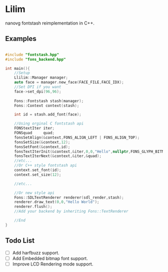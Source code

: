 # Lilim  

nanovg fontstash reimplementation in C++.  

## Examples

```cpp

#include "fontstash.hpp"
#include "fons_backend.hpp"

int main(){
    //Setup
    Llilim::Manager manager;
    auto face = manager.new_face(FACE_FILE,FACE_IDX);
    //Set DPI if you want
    face->set_dpi(96,96);
    
    Fons::Fontstash stash(manager);
    Fons::Context context(stash);

    int id = stash.add_font(face);

    //Using orginal C fontstash api
    FONStextIter iter;
    FONSquad     quad;
    fonsSetAlign(&context,FONS_ALIGN_LEFT | FONS_ALIGN_TOP);
    fonsSetSize(&context,12);
    fonsSetFont(&context,id);
    fonsTextIterInit(&context,&iter,0,0,"Hello",nullptr,FONS_GLYPH_BITMAP_REQUIRED);
    fonsTextIterNext(&context,&iter,&quad);
    //etc...
    //Or C++ style fontstash api
    context.set_font(id);
    context.set_size(12);

    //etc...

    //Or new style api 
    Fons::SDLTextRenderer renderer(sdl_render,stash);
    renderer.draw_text(0,0,"Hello World");
    renderer.flush();
    //Add your backend by inheriting Fons::TextRenderer

    //End
}

```

## Todo List

- [ ] Add harfbuzz support.
- [ ] Add Embedded bitmap font support.
- [ ] Improve LCD Rendering mode support.  
